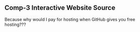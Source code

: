 ## Comp-3 Interactive Website Source
Because why would I pay for hosting when GitHub gives you free hosting???

